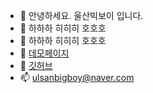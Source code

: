 - 👋 안녕하세요. 울산빅보이 입니다.
- 👀 하하하 히히히 호호호
- 🌱 하하하 히히히 호호호
- 💞️ [데모페이지](http://ubb.iptime.org/)
- 💞️ [깃허브](https://github.com/ulsanbigboy/)
- 📫 ulsanbigboy@naver.com
 
<!---
ulsanbigboy/ulsanbigboy is a ✨ special ✨ repository because its `README.md` (this file) appears on your GitHub profile.
You can click the Preview link to take a look at your changes.
--->

